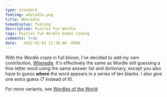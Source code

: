 ```yaml
---
type: standard
featimg: wheredle.png
title: Wheredle
homedisplay: featimg
description: Puzzles Fun Wordle
tags: Puzzles Fun Wordle Games Coding
comments: true
date:   2022-02-01 21:30:00 -0500
---
```

With the Wordle craze in full bloom, I've decided to add my own contribution, [Wheredle](https://calvinballing.github.io/wheredle/).  It's effectively the same as Wordle still guessing a five-letter word using the same answer list and dictionary, except you also have to guess **where** the word appears in a series of ten blanks. I also give one extra guess (7 instead of 6).

For more variants, see [Wordles of the World](https://rwmpelstilzchen.gitlab.io/wordles/).